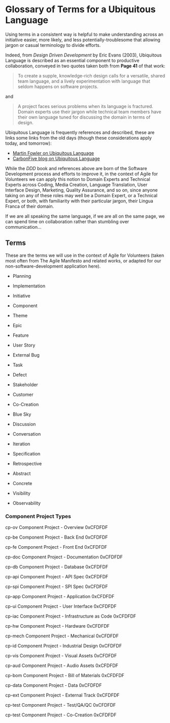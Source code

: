 <!--
 Copyright (C) 2024 Innovate for Vegas Foundation
 
 This file is part of doc-agile-for-volunteers.
 
 doc-agile-for-volunteers is free software: you can redistribute it and/or modify
 it under the terms of the GNU General Public License as published by
 the Free Software Foundation, either version 3 of the License, or
 (at your option) any later version.
 
 doc-agile-for-volunteers is distributed in the hope that it will be useful,
 but WITHOUT ANY WARRANTY; without even the implied warranty of
 MERCHANTABILITY or FITNESS FOR A PARTICULAR PURPOSE.  See the
 GNU General Public License for more details.
 
 You should have received a copy of the GNU General Public License
 along with doc-agile-for-volunteers.  If not, see <https://www.gnu.org/licenses/>.
-->

# Glossary of Terms for a Ubiquitous Language

Using terms in a consistent way is helpful to make understanding across an initiative easier, more likely, and less potentially-troublesome that allowing jargon or casual terminology to divide efforts.

Indeed, from *Design Driven Development* by Eric Evans (2003), Ubiquitous Language is described as an essential component to productive collaboration, conveyed in two quotes taken both from **Page 41** of that work:

> To create a supple, knowledge-rich design calls for a versatile, shared team language, and a lively
> experimentation with language that seldom happens on software projects.

and

> A project faces serious problems when its language is fractured. Domain experts use their jargon
> while technical team members have their own language tuned for discussing the domain in terms of design.

Ubiquitous Language is frequently references and described, these are links some links from the old days (though these considerations apply today, and tomorrow):

- [Martin Fowler on Ubiquitous Language](https://martinfowler.com/bliki/UbiquitousLanguage.html)
- [CarbonFive blog on Ubiquitous Language](https://blog.carbonfive.com/ubiquitous-language-the-joy-of-naming/)

While the *DDD* book and references above are born of the Software Development process and efforts to improve it, in the context of Agile for Volunteers we can apply this notion to Domain Experts and Technical Experts across Coding, Media Creation, Language Translation, User Interface Design, Marketing, Quality Assurance, and so on, since anyone taking on any of these roles may well be a Domain Expert, or a Technical Expert, or both, with familiarity with their particular jargon, their Lingua Franca of their domain.

If we are all speaking the same language, if we are all on the same page, we can spend time on collaboration rather than stumbling over communication…

## Terms

These are the terms we will use in the context of Agile for Volunteers (taken most often from The Agile Manifesto and related works, or adapted for our non-software-development application here).

<!-- TODO: Fill in this rough list and useful definitions and contextual examples -->

- Planning
- Implementation

- Initiative
- Component
- Theme
- Epic
- Feature
- User Story
- External Bug
- Task
- Defect

- Stakeholder
- Customer
- Co-Creation

- Blue Sky
- Discussion
- Conversation
- Iteration
- Specification
- Retrospective

- Abstract
- Concrete

- Visibility
- Observability

### Component Project Types

cp-ov
Component Project - Overview
0xCFDFDF

cp-be
Component Project - Back End
0xCFDFDF

cp-fe
Component Project - Front End
0xCFDFDF

cp-doc
Component Project - Documentation
0xCFDFDF

cp-db
Component Project - Database
0xCFDFDF

cp-api
Component Project - API Spec
0xCFDFDF

cp-spi
Component Project - SPI Spec
0xCFDFDF

cp-app
Component Project - Application
0xCFDFDF

cp-ui
Component Project - User Interface
0xCFDFDF

cp-iac
Component Project - Infrastructure as Code
0xCFDFDF

cp-hw
Component Project - Hardware
0xCFDFDF

cp-mech
Component Project - Mechanical
0xCFDFDF

cp-id
Component Project - Industrial Design
0xCFDFDF

cp-vis
Component Project - Visual Assets
0xCFDFDF

cp-aud
Component Project - Audio Assets
0xCFDFDF

cp-bom
Component Project - Bill of Materials
0xCFDFDF

cp-data
Component Project - Data
0xCFDFDF

cp-ext
Component Project - External Track
0xCFDFDF

cp-test
Component Project - Test/QA/QC
0xCFDFDF

cp-test
Component Project - Co-Creation
0xCFDFDF
